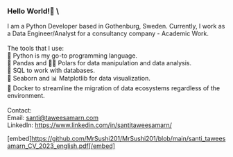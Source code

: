 ### Hello World!👋 \
I am a Python Developer based in Gothenburg, Sweden.
Currently, I work as a Data Engineer/Analyst for a consultancy company - Academic Work. \
\
The tools that I use: \
🐍 Python is my go-to programming language. \
🐼 Pandas and 🐻‍❄️ Polars for data manipulation and data analysis. \
📁 SQL to work with databases. \
🌊 Seaborn and 📊 Matplotlib for data visualization. \
🐋 Docker to streamline the migration of data ecosystems regardless of the environment. \
\
Contact: \
Email: santi@taweesamarn.com \
LinkedIn: https://www.linkedin.com/in/santitaweesamarn/

[embed]https://github.com/MrSushi201/MrSushi201/blob/main/santi_taweesamarn_CV_2023_english.pdf[/embed]

<!--
**MrSushi201/MrSushi201** is a ✨ _special_ ✨ repository because its `README.md` (this file) appears on your GitHub profile.

Here are some ideas to get you started:

- 🔭 I’m currently working on ...
- 🌱 I’m currently learning ...
- 👯 I’m looking to collaborate on ...
- 🤔 I’m looking for help with ...
- 💬 Ask me about ...
- 📫 How to reach me: ...
- 😄 Pronouns: ...
- ⚡ Fun fact: ...
-->
